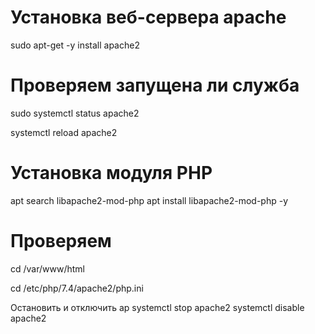 # Установка веб-сервера apache

sudo apt-get -y install apache2

# Проверяем запущена ли служба

sudo systemctl status apache2

<!-- Настройки хранятся в apache2

avaible - доступно
enabled - активно
apache2.conf - все настройки службы
ports.conf - порт по которому работает служба
a2enmod - активировать модуль
a2dismod- деактивировать модуль
a2ensite - активировать сайт
a2dissite- деактивировать сайт

Команды
journalctl -u apache2 - проверить все события apache2
ls /var/log/apache2/
access.log доступы к сайту
error.log ошибки в работе

 Виртуальные хосты
/sites-available/
000-default.conf

VirtualHost *:80 Порт по которому работает сайт
ServerName www.example.com Имя сайта
DocumentRoot /var/www/html Путь к сайту
После внесения изменений перезагружаем apache
-->

systemctl reload apache2

# Установка модуля PHP

apt search libapache2-mod-php
apt install libapache2-mod-php -y

# Проверяем

cd /var/www/html

<!-- создаем файл с расширением php и содержимым -->
<?php
phpinfo();
?>

<!-- Переходим в браузере ip/test.php -->
<!-- Все настройки php правим в файле -->

cd /etc/php/7.4/apache2/php.ini

Остановить и отключить ap
systemctl stop apache2
systemctl disable apache2
